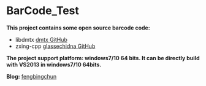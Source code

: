 # BarCode_Test
**This project contains some open source barcode code:**
- libdmtx [dmtx GitHub](https://github.com/dmtx/libdmtx)
- zxing-cpp [glassechidna GitHub](https://github.com/glassechidna/zxing-cpp)

**The project support platform: windows7/10 64 bits. It can be directly build with VS2013 in windows7/10 64bits.**

**Blog:** [fengbingchun](http://blog.csdn.net/fengbingchun/article/category/839689)